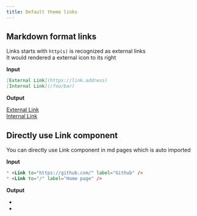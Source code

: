 ```yaml
---
title: Default theme links
---
```


## Markdown format links

Links starts with `http(s)` is recognized as external links  
It would rendered a external icon to its right

**Input**

```md
[External Link](https://link.address)
[Internal Link](/foo/bar)
```

**Output**

[External Link](https://link.address)  
[Internal Link](/foo/bar)

## Directly use Link component

You can directly use Link component in md pages which is auto imported

**Input**

```md
* <Link to="https://github.com/" label="Github" />  
* <Link to="/" label="Home page" />
```

**Output**

* <Link to="https://github.com/" label="Github" />  
* <Link to="/" label="Home page" />
